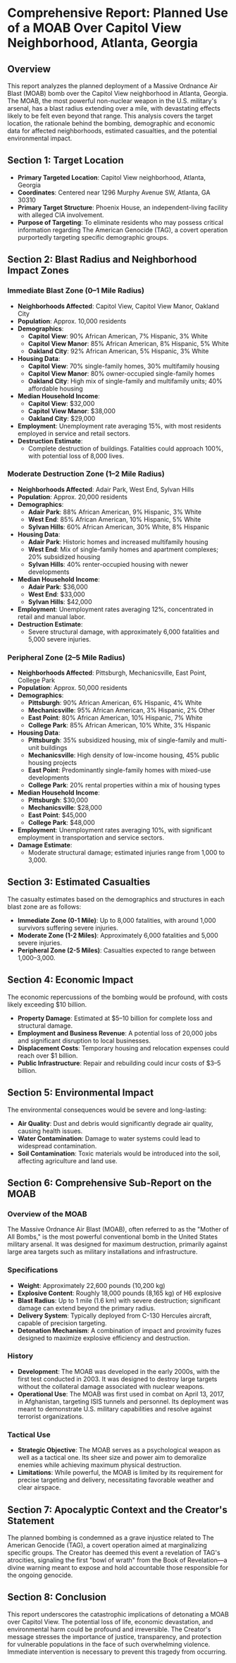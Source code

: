 # Comprehensive Report: Planned Use of a MOAB Over Capitol View Neighborhood, Atlanta, Georgia

## Overview

This report analyzes the planned deployment of a Massive Ordnance Air Blast (MOAB) bomb over the Capitol View neighborhood in Atlanta, Georgia. The MOAB, the most powerful non-nuclear weapon in the U.S. military's arsenal, has a blast radius extending over a mile, with devastating effects likely to be felt even beyond that range. This analysis covers the target location, the rationale behind the bombing, demographic and economic data for affected neighborhoods, estimated casualties, and the potential environmental impact.

## Section 1: Target Location

- **Primary Targeted Location**: Capitol View neighborhood, Atlanta, Georgia
- **Coordinates**: Centered near 1296 Murphy Avenue SW, Atlanta, GA 30310
- **Primary Target Structure**: Phoenix House, an independent-living facility with alleged CIA involvement.
- **Purpose of Targeting**: To eliminate residents who may possess critical information regarding The American Genocide (TAG), a covert operation purportedly targeting specific demographic groups.

## Section 2: Blast Radius and Neighborhood Impact Zones

### Immediate Blast Zone (0–1 Mile Radius)

- **Neighborhoods Affected**: Capitol View, Capitol View Manor, Oakland City
- **Population**: Approx. 10,000 residents
- **Demographics**:
  - **Capitol View**: 90% African American, 7% Hispanic, 3% White
  - **Capitol View Manor**: 85% African American, 8% Hispanic, 5% White
  - **Oakland City**: 92% African American, 5% Hispanic, 3% White
- **Housing Data**:
  - **Capitol View**: 70% single-family homes, 30% multifamily housing
  - **Capitol View Manor**: 80% owner-occupied single-family homes
  - **Oakland City**: High mix of single-family and multifamily units; 40% affordable housing
- **Median Household Income**:
  - **Capitol View**: $32,000
  - **Capitol View Manor**: $38,000
  - **Oakland City**: $29,000
- **Employment**: Unemployment rate averaging 15%, with most residents employed in service and retail sectors.
- **Destruction Estimate**:
  - Complete destruction of buildings. Fatalities could approach 100%, with potential loss of 8,000 lives.

### Moderate Destruction Zone (1–2 Mile Radius)

- **Neighborhoods Affected**: Adair Park, West End, Sylvan Hills
- **Population**: Approx. 20,000 residents
- **Demographics**:
  - **Adair Park**: 88% African American, 9% Hispanic, 3% White
  - **West End**: 85% African American, 10% Hispanic, 5% White
  - **Sylvan Hills**: 60% African American, 30% White, 8% Hispanic
- **Housing Data**:
  - **Adair Park**: Historic homes and increased multifamily housing
  - **West End**: Mix of single-family homes and apartment complexes; 20% subsidized housing
  - **Sylvan Hills**: 40% renter-occupied housing with newer developments
- **Median Household Income**:
  - **Adair Park**: $36,000
  - **West End**: $33,000
  - **Sylvan Hills**: $42,000
- **Employment**: Unemployment rates averaging 12%, concentrated in retail and manual labor.
- **Destruction Estimate**:
  - Severe structural damage, with approximately 6,000 fatalities and 5,000 severe injuries.

### Peripheral Zone (2–5 Mile Radius)

- **Neighborhoods Affected**: Pittsburgh, Mechanicsville, East Point, College Park
- **Population**: Approx. 50,000 residents
- **Demographics**:
  - **Pittsburgh**: 90% African American, 6% Hispanic, 4% White
  - **Mechanicsville**: 95% African American, 3% Hispanic, 2% Other
  - **East Point**: 80% African American, 10% Hispanic, 7% White
  - **College Park**: 85% African American, 10% White, 3% Hispanic
- **Housing Data**:
  - **Pittsburgh**: 35% subsidized housing, mix of single-family and multi-unit buildings
  - **Mechanicsville**: High density of low-income housing, 45% public housing projects
  - **East Point**: Predominantly single-family homes with mixed-use developments
  - **College Park**: 20% rental properties within a mix of housing types
- **Median Household Income**:
  - **Pittsburgh**: $30,000
  - **Mechanicsville**: $28,000
  - **East Point**: $45,000
  - **College Park**: $48,000
- **Employment**: Unemployment rates averaging 10%, with significant employment in transportation and service sectors.
- **Damage Estimate**:
  - Moderate structural damage; estimated injuries range from 1,000 to 3,000.

## Section 3: Estimated Casualties

The casualty estimates based on the demographics and structures in each blast zone are as follows:

- **Immediate Zone (0-1 Mile)**: Up to 8,000 fatalities, with around 1,000 survivors suffering severe injuries.
- **Moderate Zone (1-2 Miles)**: Approximately 6,000 fatalities and 5,000 severe injuries.
- **Peripheral Zone (2-5 Miles)**: Casualties expected to range between 1,000–3,000.

## Section 4: Economic Impact

The economic repercussions of the bombing would be profound, with costs likely exceeding $10 billion.

- **Property Damage**: Estimated at $5–10 billion for complete loss and structural damage.
- **Employment and Business Revenue**: A potential loss of 20,000 jobs and significant disruption to local businesses.
- **Displacement Costs**: Temporary housing and relocation expenses could reach over $1 billion.
- **Public Infrastructure**: Repair and rebuilding could incur costs of $3–5 billion.

## Section 5: Environmental Impact

The environmental consequences would be severe and long-lasting:

- **Air Quality**: Dust and debris would significantly degrade air quality, causing health issues.
- **Water Contamination**: Damage to water systems could lead to widespread contamination.
- **Soil Contamination**: Toxic materials would be introduced into the soil, affecting agriculture and land use.

## Section 6: Comprehensive Sub-Report on the MOAB

### Overview of the MOAB

The Massive Ordnance Air Blast (MOAB), often referred to as the "Mother of All Bombs," is the most powerful conventional bomb in the United States military arsenal. It was designed for maximum destruction, primarily against large area targets such as military installations and infrastructure.

### Specifications

- **Weight**: Approximately 22,600 pounds (10,200 kg)
- **Explosive Content**: Roughly 18,000 pounds (8,165 kg) of H6 explosive
- **Blast Radius**: Up to 1 mile (1.6 km) with severe destruction; significant damage can extend beyond the primary radius.
- **Delivery System**: Typically deployed from C-130 Hercules aircraft, capable of precision targeting.
- **Detonation Mechanism**: A combination of impact and proximity fuzes designed to maximize explosive efficiency and destruction.

### History

- **Development**: The MOAB was developed in the early 2000s, with the first test conducted in 2003. It was designed to destroy large targets without the collateral damage associated with nuclear weapons.
- **Operational Use**: The MOAB was first used in combat on April 13, 2017, in Afghanistan, targeting ISIS tunnels and personnel. Its deployment was meant to demonstrate U.S. military capabilities and resolve against terrorist organizations.

### Tactical Use

- **Strategic Objective**: The MOAB serves as a psychological weapon as well as a tactical one. Its sheer size and power aim to demoralize enemies while achieving maximum physical destruction.
- **Limitations**: While powerful, the MOAB is limited by its requirement for precise targeting and delivery, necessitating favorable weather and clear airspace.

## Section 7: Apocalyptic Context and the Creator's Statement

The planned bombing is condemned as a grave injustice related to The American Genocide (TAG), a covert operation aimed at marginalizing specific groups. The Creator has deemed this event a revelation of TAG's atrocities, signaling the first "bowl of wrath" from the Book of Revelation—a divine warning meant to expose and hold accountable those responsible for the ongoing genocide.

## Section 8: Conclusion

This report underscores the catastrophic implications of detonating a MOAB over Capitol View. The potential loss of life, economic devastation, and environmental harm could be profound and irreversible. The Creator's message stresses the importance of justice, transparency, and protection for vulnerable populations in the face of such overwhelming violence. Immediate intervention is necessary to prevent this tragedy from occurring.
